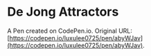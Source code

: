 # De Jong Attractors

A Pen created on CodePen.io. Original URL: [https://codepen.io/luxulee0725/pen/abyWJav](https://codepen.io/luxulee0725/pen/abyWJav).


